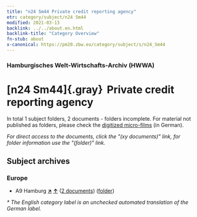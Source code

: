 ```yaml
---
title: "n24 Sm44 Private credit reporting agency"
etr: category/subject/n24 Sm44
modified: 2021-03-13
backlink: ../../about.en.html
backlink-title: "Category Overview"
fn-stub: about
x-canonical: https://pm20.zbw.eu/category/subject/s/n24_Sm44
---
```


### Hamburgisches Welt-Wirtschafts-Archiv (HWWA)
# [n24 Sm44]{.gray}&#8201; Private credit reporting agency&#160; 





In total 1 subject folders, 2 documents - folders incomplete.
For material not published as folders, please check the [digitized micro-films](/film/h1_sh.de.html) (in German).

_For direct access to the documents, click the "(xy documents)" link, for folder information use the "(folder)" link._

## Subject archives



### Europe

- A9 Hamburg [**&nearr;**](../../../geo/i/140905/about.en.html "Hamburg (all folders)") [**&uarr;**](../../../geo/about.en.html#A9 "Country category system") (<a href="https://pm20.zbw.eu/dfgview/sh/140905,145416" title="about: Hamburg : Private credit reporting agency" target="_blank">2 documents</a>) ([folder](../../../../folder/sh/1409xx/140905/1454xx/145416/about.en.html))


_* The English category label is an unchecked automated translation of the German label._

